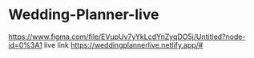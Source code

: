 # Wedding-Planner-live
https://www.figma.com/file/EVupUv7yYkLcdYnZyqDO5j/Untitled?node-id=0%3A1
live link
https://weddingplannerlive.netlify.app/#
